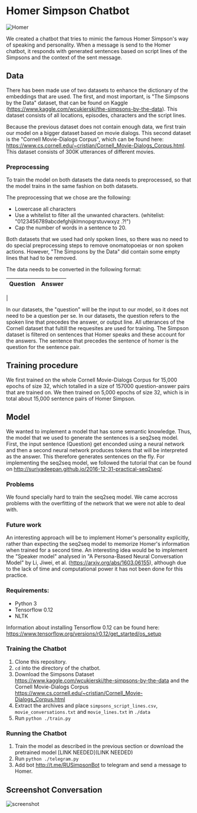 # Homer Simpson Chatbot
![Homer](https://t5.rbxcdn.com/ada14fa25d160f31ad9bec419dec2d9e)

We created a chatbot that tries to mimic the famous Homer Simpson's way of speaking and personality. When a message is send to the Homer chatbot, it responds with generated sentences based on script lines of the Simpsons and the context of the sent message.

## Data
There has been made use of two datasets to enhance the dictionary of the embeddings that are used. The first, and most important, is "The Simpsons by the Data" dataset, that can be found on Kaggle (https://www.kaggle.com/wcukierski/the-simpsons-by-the-data). This dataset consists of all locations, episodes, characters and the script lines.

Because the previous dataset does not contain enough data, we first train our model on a bigger dataset based on movie dialogs. This second dataset is the "Cornell Movie-Dialogs Corpus", which can be found here: https://www.cs.cornell.edu/~cristian/Cornell_Movie-Dialogs_Corpus.html. This dataset consists of 300K utterances of different movies.


### Preprocessing
To train the model on both datasets the data needs to preprocessed, so that the model trains in the same fashion on both datasets.

The preprocessing that we chose are the following:
- Lowercase all characters
- Use a whitelist to filter all the unwanted characters. (whitelist: "0123456789abcdefghijklmnopqrstuvwxyz .?!")
- Cap the number of words in a sentence to 20.

Both datasets that we used had only spoken lines, so there was no need to do special preprocessing steps to remove onomatopoeias or non spoken actions. However, "The Simpsons by the Data" did contain some empty lines that had to be removed.


The data needs to be converted in the following format:

**Question** | **Answer**
---|---
| 


In our datasets, the "question" will be the input to our model, so it does not need to be a question per se. In our datasets, the question refers to the spoken line that precedes the answer, or output line.
All utterances of the Cornell dataset that fultill the requesites are used for training. The Simpson dataset is filtered on sentences that Homer speaks and these account for the answers. The sentence that precedes the sentence of homer is the question for the sentence pair.



## Training procedure
We first trained on the whole Cornell Movie-Dialogs Corpus for 15,000 epochs of size 32, which totalled in a size of 157000 question-answer pairs that are trained on. We then trained on 5,000 epochs of size 32, which is in total about 15,000 sentence pairs of Homer Simpson.


## Model
We wanted to implement a model that has some semantic knowledge. Thus, the model that we used to generate the sentences is a seq2seq model. First, the input sentence (Question) get enconded using a neural network and then a second neural network produces tokens that will be interpreted as the answer. This therefore generates sentences on the fly. For implementing the seq2seq model, we followed the tutorial that can be found on http://suriyadeepan.github.io/2016-12-31-practical-seq2seq/. 


### Problems
We found specially hard to train the seq2seq model. We came accross problems with the overfitting of the network that we were not able to deal with. 

### Future work
An interesting approach will be to implement Homer's personality explicitly, rather than expecting the seq2seq model to memorize Homer's information when trained for a second time. An interesting idea would be to implement the "Speaker model" analysed in "A Persona-Based Neural Conversation Model" by Li, Jiwei, et al. (https://arxiv.org/abs/1603.06155), although due to the lack of time and computational power it has not been done for this practice.

### Requirements:
- Python 3
- Tensorflow 0.12
- NLTK

Information about installing Tensorflow 0.12 can be found here:
https://www.tensorflow.org/versions/r0.12/get_started/os_setup


### Training the Chatbot
1. Clone this repository.
2. `cd` into the directory of the chatbot.
2. Download the Simpsons Dataset https://www.kaggle.com/wcukierski/the-simpsons-by-the-data and the Cornell Movie-Dialogs Corpus https://www.cs.cornell.edu/~cristian/Cornell_Movie-Dialogs_Corpus.html
3. Extract the archives and place `simpsons_script_lines.csv`, `movie_conversations.txt` and `movie_lines.txt` in `./data`
4. Run `python ./train.py`

### Running the Chatbot
1. Train the model as described in the previous section or download the pretrained model [LINK NEEDED](LINK NEEDED)
2. Run `python ./telegram.py`
3. Add bot http://t.me/RUSimpsonBot to telegram and send a message to Homer.

## Screenshot Conversation
![screenshot](screenshot.png)
